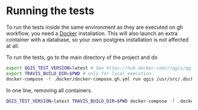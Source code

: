 # Running the tests

To run the tests inside the same environment as they are executed on gh workflow,
you need a [Docker](https://www.docker.com/) installation. This will also launch an extra container
with a database, so your own postgres installation is not affected at all.

To run the tests, go to the main directory of the project and do

```sh
export QGIS_TEST_VERSION=latest # See https://hub.docker.com/r/qgis/qgis/tags/
export TRAVIS_BUILD_DIR=$PWD # only for local execution
docker-compose -f .docker/docker-compose.gh.yml run qgis /usr/src/.docker/run-docker-tests.sh
```

In one line, removing all containers.
```sh
QGIS_TEST_VERSION=latest TRAVIS_BUILD_DIR=$PWD docker-compose -f .docker/docker-compose.gh.yml run qgis /usr/src/.docker/run-docker-tests.sh; TRAVIS_BUILD_DIR=$PWD docker-compose -f .docker/docker-compose.gh.yml rm -s -f
```

